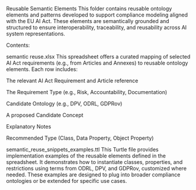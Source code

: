 Reusable Semantic Elements
This folder contains reusable ontology elements and patterns developed to support compliance modeling aligned with the EU AI Act. These elements are semantically grounded and structured to ensure interoperability, traceability, and reusability across AI system representations.

Contents:

semantic reuse.xlsx
This spreadsheet offers a curated mapping of selected AI Act requirements (e.g., from Articles and Annexes) to reusable ontology elements. Each row includes:

The relevant AI Act Requirement and Article reference

The Requirement Type (e.g., Risk, Accountability, Documentation)

Candidate Ontology (e.g., DPV, ODRL, GDPRov)

A proposed Candidate Concept

Explanatory Notes

Recommended Type (Class, Data Property, Object Property)

semantic_reuse_snippets_examples.ttl
This Turtle file provides implementation examples of the reusable elements defined in the spreadsheet. It demonstrates how to instantiate classes, properties, and restrictions using terms from ODRL, DPV, and GDPRov, customized where needed. These examples are designed to plug into broader compliance ontologies or be extended for specific use cases.
